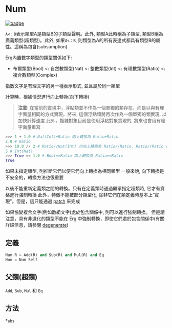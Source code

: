 # Num

[![badge](https://img.shields.io/endpoint.svg?url=https%3A%2F%2Fgezf7g7pd5.execute-api.ap-northeast-1.amazonaws.com%2Fdefault%2Fsource_up_to_date%3Fowner%3Derg-lang%26repos%3Derg%26ref%3Dmain%26path%3Ddoc/EN/API/types/traits/Num.md%26commit_hash%3D14710744ed4c3aa29a43953366c67162bc157f7d)](https://gezf7g7pd5.execute-api.ap-northeast-1.amazonaws.com/default/source_up_to_date?owner=erg-lang&repos=erg&ref=main&path=doc/EN/API/types/traits/Num.md&commit_hash=14710744ed4c3aa29a43953366c67162bc157f7d)


`A<：B`表示類型A是類型B的子類型聲明。此外, 類型A此時稱為子類型, 類型B稱為廣義類型(超類型)。此外, 如果`A<：B`, 則類型為A的所有表達式都具有類型B的屬性。這稱為包含(subsumption)

Erg內置數字類型的類型關係如下:

- 布爾類型(Bool) <: 自然數類型(Nat) <: 整數類型(Int) <: 有理數類型(Ratio) <: 複合數類型(Complex)

指數文字是有理文字的另一種表示形式, 並且屬於同一類型

計算時，根據情況進行向上轉換(向下轉換)

> __注意__: 在當前的實現中，浮點類並不作為一個單獨的類存在，而是以與有理字面量相同的方式實現。將來, 這個浮點類將再次作為一個單獨的類實現, 以加快計算速度
> 此外，複雜對象目前是使用浮點對象實現的, 將來也會用有理字面量重寫

```python
>>> 1 + 1.0 # Nat(Int)+Ratio 向上轉換為 Ratio+Ratio
2.0 # Ratio
>>> 10.0 // 2 # Ratio//Nat(Int) 也向上轉換為 Ratio//Ratio. Ratio//Ratio 的結果是 Int
5 # Int(Nat)
>>> True == 1.0 # Bool==Ratio 向上轉換為 Ratio==Ratio
True
```

如果未指定類型, 則推斷它們以便它們向上轉換為相同類型
一般來說, 向下轉換是不安全的，轉換方法也很重要

以後不能重新定義類之間的轉換。只有在定義類時通過繼承指定超類時, 它才有資格進行強制轉換
此外，特徵不能被部分類型化, 除非它們在類定義時基本上“實現”。但是，這只能通過 [patch](../../../syntax/type/07_patch.md) 來完成

如果協變複合文字(例如數組文字)處於包含關係中, 則可以進行強制轉換。
但是請注意，具有非退化的類型不能在 Erg 中強制轉換，即使它們處於包含關係中(有關詳細信息，請參閱 [degenerate](../../../syntax/type/advanced/variance.md))

## 定義

```python
Num R = Add(R) and Sub(R) and Mul(R) and Eq
Num = Num Self
```

## 父類(超類)

`Add`, `Sub`, `Mul` 和 `Eq`

## 方法

*`abs`
